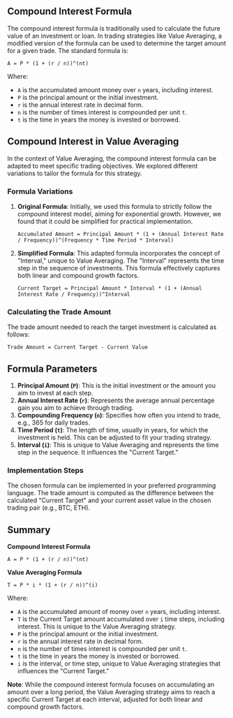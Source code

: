 ## Compound Interest Formula

The compound interest formula is traditionally used to calculate the future
value of an investment or loan. In trading strategies like Value Averaging, a
modified version of the formula can be used to determine the target amount for a
given trade. The standard formula is:

```
A = P * (1 + (r / n))^(nt)
```

Where:

- `A` is the accumulated amount money over `n` years, including interest.
- `P` is the principal amount or the initial investment.
- `r` is the annual interest rate in decimal form.
- `n` is the number of times interest is compounded per unit `t`.
- `t` is the time in years the money is invested or borrowed.

## Compound Interest in Value Averaging

In the context of Value Averaging, the compound interest formula can be adapted
to meet specific trading objectives. We explored different variations to tailor
the formula for this strategy.

### Formula Variations

1. **Original Formula**: Initially, we used this formula to strictly follow the
   compound interest model, aiming for exponential growth. However, we found
   that it could be simplified for practical implementation.

   ```
   Accumulated Amount = Principal Amount * (1 + (Annual Interest Rate / Frequency))^(Frequency * Time Period * Interval)
   ```

2. **Simplified Formula**: This adapted formula incorporates the concept of
   "Interval," unique to Value Averaging. The "Interval" represents the time
   step in the sequence of investments. This formula effectively captures both
   linear and compound growth factors.

   ```
   Current Target = Principal Amount * Interval * (1 + (Annual Interest Rate / Frequency))^Interval
   ```

### Calculating the Trade Amount

The trade amount needed to reach the target investment is calculated as follows:

```
Trade Amount = Current Target - Current Value
```

## Formula Parameters

1. **Principal Amount (`P`)**: This is the initial investment or the amount you
   aim to invest at each step.
2. **Annual Interest Rate (`r`)**: Represents the average annual percentage gain
   you aim to achieve through trading.
3. **Compounding Frequency (`n`)**: Specifies how often you intend to trade,
   e.g., 365 for daily trades.
4. **Time Period (`t`)**: The length of time, usually in years, for which the
   investment is held. This can be adjusted to fit your trading strategy.
5. **Interval (`i`)**: This is unique to Value Averaging and represents the time
   step in the sequence. It influences the "Current Target."

### Implementation Steps

The chosen formula can be implemented in your preferred programming language.
The trade amount is computed as the difference between the calculated "Current
Target" and your current asset value in the chosen trading pair (e.g., BTC,
ETH).

## Summary

**Compound Interest Formula**

```
A = P * (1 + (r / n))^(nt)
```

**Value Averaging Formula**

```
T = P * i * (1 + (r / n))^(i)
```

Where:

- `A` is the accumulated amount of money over `n` years, including interest.
- `T` is the Current Target amount accumulated over `i` time steps, including
  interest. This is unique to the Value Averaging strategy.
- `P` is the principal amount or the initial investment.
- `r` is the annual interest rate in decimal form.
- `n` is the number of times interest is compounded per unit `t`.
- `t` is the time in years the money is invested or borrowed.
- `i` is the interval, or time step, unique to Value Averaging strategies that
  influences the "Current Target."

**Note**: While the compound interest formula focuses on accumulating an amount
over a long period, the Value Averaging strategy aims to reach a specific
Current Target at each interval, adjusted for both linear and compound growth
factors.

